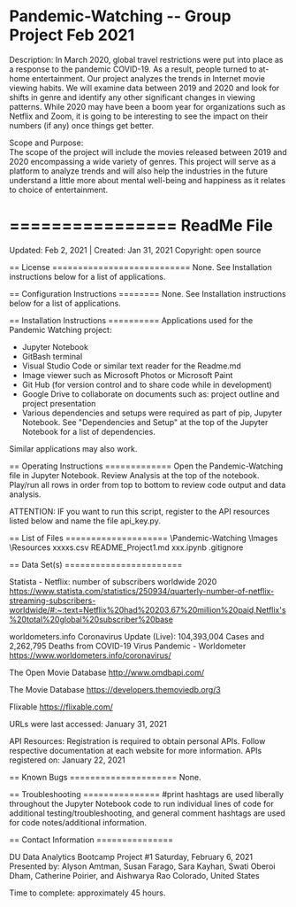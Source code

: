 # Pandemic-Watching -- Group Project Feb 2021

Description: In March 2020, global travel restrictions were put into place as a response to the pandemic COVID-19. As a result, people turned to at-home entertainment. Our project analyzes the trends in Internet movie viewing habits. We will examine data between 2019 and 2020 and look for shifts in genre and identify any other significant changes in viewing patterns. While 2020 may have been a boom year for organizations such as Netflix and Zoom, it is going to be interesting to see the impact on their numbers (if any) once things get better.

Scope and Purpose:  
The scope of the project will include the movies released between 2019 and 2020 encompassing a wide variety of genres. This project will serve as a platform to analyze trends and will also help the industries in the future understand a little more about mental well-being and happiness as it relates to choice of entertainment. 


================
ReadMe File
================

Updated: Feb 2, 2021 | Created: Jan 31, 2021
Copyright: open source

== License ===========================
None. See Installation instructions below for a list of applications.


== Configuration Instructions ========
None. See Installation instructions below for a list of applications.


== Installation Instructions ==========
Applications used for the Pandemic Watching project:
- Jupyter Notebook
- GitBash terminal
- Visual Studio Code or similar text reader for the Readme.md
- Image viewer such as Microsoft Photos or Microsoft Paint
- Git Hub (for version control and to share code while in development)
- Google Drive to collaborate on documents such as: project outline and project presentation
- Various dependencies and setups were required as part of pip, Jupyter Notebook. See "Dependencies and Setup" at the top of the Jupyter Notebook for a list of dependencies.

Similar applications may also work.


== Operating Instructions =============
Open the Pandemic-Watching file in Jupyter Notebook.
Review Analysis at the top of the notebook.
Play/run all rows in order from top to bottom to review code output and data analysis.

ATTENTION: IF you want to run this script, register to the API resources listed below and name the file api_key.py.


== List of Files ====================
\Pandemic-Watching
    \Images
    \Resources
        xxxxs.csv
    README_Project1.md
    xxx.ipynb
    .gitignore


== Data Set(s) =======================

Statista - Netflix: number of subscribers worldwide 2020
https://www.statista.com/statistics/250934/quarterly-number-of-netflix-streaming-subscribers-worldwide/#:~:text=Netflix%20had%20203.67%20million%20paid,Netflix's%20total%20global%20subscriber%20base

worldometers.info
Coronavirus Update (Live): 104,393,004 Cases and 2,262,795 Deaths from COVID-19 Virus Pandemic - Worldometer
https://www.worldometers.info/coronavirus/

The Open Movie Database
http://www.omdbapi.com/

The Movie Database
https://developers.themoviedb.org/3

Flixable
https://flixable.com/

URLs were last accessed:  January 31, 2021

API Resources: Registration is required to obtain personal APIs. Follow respective documentation at each website for more information.
APIs registered on: January 22, 2021


== Known Bugs =====================
None.


== Troubleshooting ===============
#print hashtags are used liberally throughout the Jupyter Notebook code to run individual lines of code for additional testing/troubleshooting, and general comment hashtags are used for code notes/additional information.




== Contact Information ===============

DU Data Analytics Bootcamp
Project #1
Saturday, February 6, 2021
Presented by: Alyson Amtman, Susan Farago, Sara Kayhan, Swati Oberoi Dham, Catherine Poirier, and Aishwarya Rao
Colorado, United States

Time to complete: approximately 45 hours.
